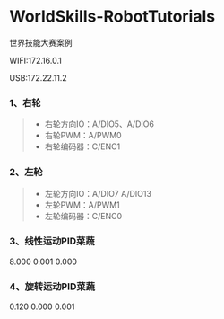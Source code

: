 # WorldSkills-RobotTutorials
世界技能大赛案例

WIFI:172.16.0.1

USB:172.22.11.2

### 1、右轮
>* 右轮方向IO：A/DIO5、A/DIO6
>* 右轮PWM：A/PWM0
>* 右轮编码器：C/ENC1

### 2、左轮
>* 左轮方向IO：A/DIO7 A/DIO13
>* 左轮PWM：A/PWM1
>* 左轮编码器：C/ENC0

### 3、线性运动PID菜蔬

8.000 0.001 0.000

### 4、旋转运动PID菜蔬

0.120 0.000 0.001